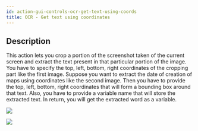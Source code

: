 ```yaml
---
id: action-gui-controls-ocr-get-text-using-coords
title: OCR - Get text using coordinates
---
```


## Description

This action lets you crop a portion of the screenshot taken of the current screen and extract the text present in that particular portion of the image. You have to specify the top, left, bottom, right coordinates of the cropping part like the first image. Suppose you want to extract the date of creation of maps using coordinates like the second image. Then you have to provide the top, left, bottom, right coordinates that will form a bounding box around that text. Also, you have to provide a variable name that will store the extracted text. In return, you will get the extracted word as a variable.

![](/img/actions/gui-controls/ocr-get-text-using-coords/top_left_bottom_right.png)

![](/img/actions/gui-controls/ocr-get-text-using-coords/get_text_coordinates.JPG)